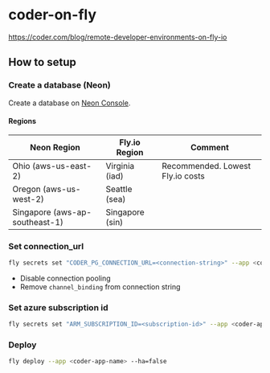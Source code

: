 # coder-on-fly

https://coder.com/blog/remote-developer-environments-on-fly-io

## How to setup

### Create a database (Neon)

Create a database on [Neon Console](https://console.neon.tech/app/projects?modal=create_project).

#### Regions

| Neon Region | Fly.io Region | Comment |
|---|---|---|
| Ohio (aws-us-east-2) | Virginia (iad) | Recommended. Lowest Fly.io costs |
| Oregon (aws-us-west-2) | Seattle (sea) | |
| Singapore (aws-ap-southeast-1) | Singapore (sin) | |

### Set connection_url

```bash
fly secrets set "CODER_PG_CONNECTION_URL=<connection-string>" --app <coder-app-name>
```

- Disable connection pooling
- Remove `channel_binding` from connection string

### Set azure subscription id

```bash
fly secrets set "ARM_SUBSCRIPTION_ID=<subscription-id>" --app <coder-app-name>
```

### Deploy

```bash
fly deploy --app <coder-app-name> --ha=false
```

